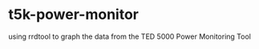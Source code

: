 t5k-power-monitor
=================

using rrdtool to graph the data from the TED 5000 Power Monitoring Tool
